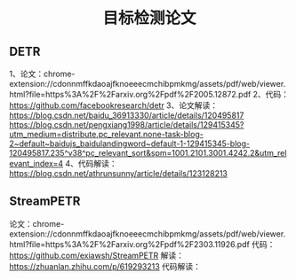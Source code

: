 <div align="center">
<h1>目标检测论文</h1>
</div>

## DETR
1、论文：chrome-extension://cdonnmffkdaoajfknoeeecmchibpmkmg/assets/pdf/web/viewer.html?file=https%3A%2F%2Farxiv.org%2Fpdf%2F2005.12872.pdf
2、代码：https://github.com/facebookresearch/detr
3、论文解读：
      https://blog.csdn.net/baidu_36913330/article/details/120495817
      https://blog.csdn.net/pengxiang1998/article/details/129415345?utm_medium=distribute.pc_relevant.none-task-blog-2~default~baidujs_baidulandingword~default-1-129415345-blog-120495817.235^v38^pc_relevant_sort&spm=1001.2101.3001.4242.2&utm_relevant_index=4
4、代码解读：
      https://blog.csdn.net/athrunsunny/article/details/123128213

## StreamPETR
论文：chrome-extension://cdonnmffkdaoajfknoeeecmchibpmkmg/assets/pdf/web/viewer.html?file=https%3A%2F%2Farxiv.org%2Fpdf%2F2303.11926.pdf
代码：https://github.com/exiawsh/StreamPETR
解读：
      https://zhuanlan.zhihu.com/p/619293213
代码解读：
